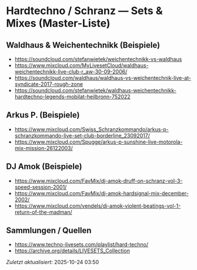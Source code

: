 ﻿# Hardtechno / Schranz — Sets & Mixes (Master-Liste)

## Waldhaus & Weichentechnikk (Beispiele)
- https://soundcloud.com/stefanwietek/weichentechnikk-vs-waldhaus
- https://www.mixcloud.com/MyLivesetCloud/waldhaus-weichentechnikk-live-club-r_aw-30-09-2006/
- https://soundcloud.com/waldhaus/waldhaus-vs-weichentechnik-live-at-syndicate-2017-rough-zone
- https://soundcloud.com/stefanwietek/waldhaus-weichentechnikk-hardtechno-legends-mobilat-heilbronn-752022

## Arkus P. (Beispiele)
- https://www.mixcloud.com/Swiss_Schranzkommando/arkus-p-schranzkommando-live-set-club-borderline_23092017/
- https://www.mixcloud.com/Spugge/arkus-p-sunshine-live-motorola-mix-mission-26122003/

## DJ Amok (Beispiele)
- https://www.mixcloud.com/FavMix/dj-amok-druff-on-schranz-vol-3-speed-session-2001/
- https://www.mixcloud.com/FavMix/dj-amok-hardsignal-mix-december-2002/
- https://www.mixcloud.com/vendels/dj-amok-violent-beatings-vol-1-return-of-the-madman/

## Sammlungen / Quellen
- https://www.techno-livesets.com/playlist/hard-techno/
- https://archive.org/details/LIVESETS_Collection

*Zuletzt aktualisiert:* 2025-10-24 03:50

